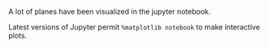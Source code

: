 A lot of planes have been visualized in the jupyter notebook.

Latest versions of Jupyter permit `%matplotlib notebook` to make interactive plots.
